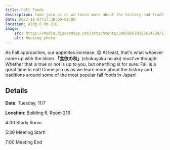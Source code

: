```yaml
---
title: Fall Foods
description: Come join us as we learn more about the history and traditions around some of the most popular fall foods in Japan!
date: 2023-11-07T17:30:00-08:00
location: Bldg 6 Rm 216
image: 
    src: https://media.discordapp.net/attachments/340705670158614529/1170968171126214736/2023_Fall_10-1.png?ex=655af817&is=65488317&hm=86e0567aba70a0ce69c38aadd07ea0965a822116fb4150e075e10f4903dad699&=&width=905&height=905
    alt: Meeting photo
---
```


As Fall approaches, our appetites increase. 😋 At least, that's what whoever came up with the idiom **「食欲の秋」**(shokuyoku no aki) must've thought. Whether that is true or not is up to you, but one thing is for sure: Fall is a great time to eat! Come join us as we learn more about the history and traditions around some of the most popular fall foods in Japan!

## Details
**Date**: Tuesday, 11/7

**Location**: Building 6, Room 216

4:00    Study Room

5:30    Meeting Start!

7:00    Meeting End